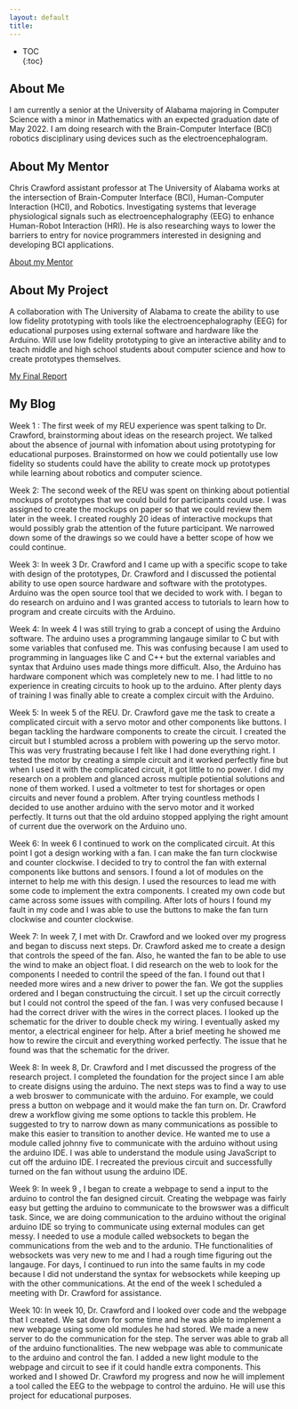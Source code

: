 ```yaml
---
layout: default
title: 
---  
```



* TOC  
{:toc}  
  

## About Me

I am currently a senior at the University of Alabama majoring in Computer Science with a minor in Mathematics with an expected graduation date of May 2022.  I am doing research with the Brain-Computer Interface (BCI) robotics disciplinary using devices such as the electroencephalogram.

## About My Mentor

Chris Crawford assistant professor at The University of Alabama works at the intersection of Brain-Computer Interface (BCI), Human-Computer Interaction (HCI), and Robotics. Investigating systems that leverage physiological signals such as electroencephalography (EEG) to enhance Human-Robot Interaction (HRI). He is also researching ways to lower the barriers to entry for novice programmers interested in designing and developing BCI applications.

[About my Mentor](https://htilua.org/about-the-pi)

## About My Project

A collaboration with The University of Alabama to create the ability to use low fidelity prototyping with tools like the electroencephalography (EEG) for educational purposes using external software and hardware like the Arduino. Will use low fidelity prototyping to give an interactive ability and to teach middle and high school students about computer science and how to create prototypes themselves. 

[My Final Report](files/finalreport.pdf)

## My Blog

Week 1 : 
The first week of my REU experience was spent talking to Dr. Crawford, brainstorming about ideas on the research project. We talked about the absence of journal with infomation about using prototyping for educational purposes. Brainstormed on how we could potientally use low fidelity so students could have the ability to create mock up prototypes while learning about robotics and computer science. 

Week 2:
The second week of the REU was spent on thinking about potiential mockups of prototypes that we could build for participants could use. I was assigned to create the mockups on paper so that we could review them later in the week. I created roughly 20 ideas of interactive mockups that would possibly grab the attention of the future participant. We narrowed down some of the drawings so we could have a better scope of how we could continue. 

Week 3:
In week 3 Dr. Crawford and I came up with a specific scope to take with design of the prototypes, Dr. Crawford and I discussed the potiental ability to use open source hardware and software with the prototypes. Arduino was the open source tool that we decided to work with. I began to do research on arduino and I was granted access to tutorials to learn how to program and create circuits with the Arduino. 

Week 4: 
In week 4 I was still trying to grab a concept of using the Arduino software. The arduino uses a programming langauge similar to C but with some variables that confused me. This was confusing because I am used to programming in languages like C and C++ but the external variables and syntax that Arduino uses made things more difficult. Also, the Arduino has hardware component which was completely new to me. I had little to no experience in creating circuits to hook up to the arduino. After plenty days of training I was finally able to create a complex circuit with the Arduino. 

Week 5: 
In week 5 of the REU. Dr. Crawford gave me the task to create a complicated circuit with a servo motor and other components like buttons. I began tackling the hardware components to create the circuit. I created the circuit but I stumbled across a problem with powering up the servo motor. This was very frustrating because I felt like I had done everything right. I tested the motor by creating a simple circuit and it worked perfectly fine but when I used it with the complicated circuit, it got little to no power. I did my research on a problem and glanced across multiple potiential solutions and none of them worked. I used a voltmeter to test for shortages or open circuits and never found a problem. After trying countless methods I decided to use another arduino with the servo motor and it worked perfectly. It turns out that the old arduino stopped applying the right amount of current due the overwork on the Arduino uno. 

Week 6:
In week 6 I continued to work on the complicated circuit. At this point I got a design working with a fan. I can make the fan turn clockwise and counter clockwise. I decided to try to control the fan with external components like buttons and sensors. I found a lot of modules on the internet to help me with this design. I used the resources to lead me with some code to implement the extra components. I created my own code but came across some issues with compiling. After lots of hours I found my fault in my code and I was able to use the buttons to make the fan turn clockwise and counter clockwise. 

Week 7:
In week 7, I met with Dr. Crawford and we looked over my progress and began to discuss next steps. Dr. Crawford asked me to create a design that controls the speed of the fan. Also, he wanted the fan to be able to use the wind to make an object float. I did research on the web to look for the components I needed to contril the speed of the fan. I found out that I needed more wires and a new driver to power the fan. We got the supplies ordered and I began constructuing the circuit. I set up the circuit correctly but I could not control the speed of the fan. I was very confused because I had the correct driver with the wires in the correct places. I looked up the schematic for the driver to double check my wiring. I eventually asked my mentor, a electrical engineer for help. After a brief meeting he showed me how to rewire the circuit and everything worked perfectly. The issue that he found was that the schematic for the driver.

Week 8:
In week 8, Dr. Crawford and I met discussed the progress of the research project. I completed the foundation for the project since I am able to create disigns using the arduino. The next steps was to find a way to use a web broswer to communicate with the arduino. For example, we could press a button on webpage and it would make the fan turn on. Dr. Crawford drew a workflow giving me some options to tackle this problem. He suggested to try to narrow down as many communications as possible to make this easier to transition to another device. He wanted me to use a module called johnny five to communicate with the arduino without using the arduino IDE. I was able to understand the module using JavaScript to cut off the arduino IDE. I recreated the previous circuit and successfully turned on the fan without usung the arduino IDE. 

Week 9:
In week 9 , I began to create a webpage to send a input to the arduino to control the fan designed circuit. Creating the webpage was fairly easy but getting the arduino to communicate to the browswer was a difficult task. Since, we are doing communication to the arduino without the original arduino IDE so trying to communicate using external modules can get messy. I needed to use a module called websockets to began the communications from the web and to the ardunio. THe functionalities of websockets was very new to me and I had a rough time figuring out the langauge. For days, I continued to run into the same faults in my code because I did not understand the syntax for websockets while keeping up with the other communications. At the end of the week I scheduled a meeting with Dr. Crawford for assistance.

Week 10:
In week 10, Dr. Crawford and I looked over code and the webpage that I created. We sat down for some time and he was able to implement a new webpage using some old modules he had stored. We made a new server to do the communication for the step. The server was able to grab all of the arduino functionalities. The new webpage was able to communicate to the arduino and control the fan. I added a new light module to the webpage and circuit to see if it could handle extra components. This worked and I showed Dr. Crawford my progress and now he will implement a tool called the EEG to the webpage to control the arduino. He will use this project for educational purposes.

